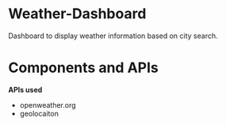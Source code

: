 # Weather-Dashboard
Dashboard to display weather information based on city search.

# Components and APIs
**APIs used**
- openweather.org
- geolocaiton 


